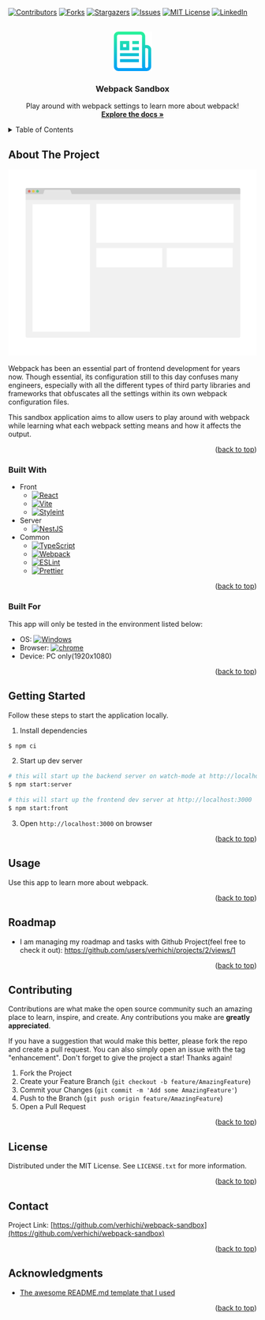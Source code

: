 <!-- Original template at: https://github.com/othneildrew/Best-README-Template -->

<a name="readme-top"></a>

<!-- PROJECT SHIELDS -->
<!--
*** I'm using markdown "reference style" links for readability.
*** Reference links are enclosed in brackets [ ] instead of parentheses ( ).
*** See the bottom of this document for the declaration of the reference variables
*** for contributors-url, forks-url, etc. This is an optional, concise syntax you may use.
*** https://www.markdownguide.org/basic-syntax/#reference-style-links
-->

[![Contributors][contributors-shield]][contributors-url]
[![Forks][forks-shield]][forks-url]
[![Stargazers][stars-shield]][stars-url]
[![Issues][issues-shield]][issues-url]
[![MIT License][license-shield]][license-url]
[![LinkedIn][linkedin-shield]][linkedin-url]

<!-- PROJECT LOGO -->
<br />
<div align="center">
  <a href="https://github.com/verhichi/webpack-sandbox">
    <!-- TODO: Replace Logo -->
    <img src=".github/images/logo.png" alt="Logo" width="80" height="80">
  </a>

<h3 align="center">Webpack Sandbox</h3>

  <p align="center">
    Play around with webpack settings to learn more about webpack!
    <br />
    <a href="https://github.com/verhichi/webpack-sandbox"><strong>Explore the docs »</strong></a>
  </p>
</div>

<!-- TABLE OF CONTENTS -->
<details>
  <summary>Table of Contents</summary>
  <ol>
    <li>
      <a href="#about-the-project">About The Project</a>
      <ul>
        <li><a href="#built-with">Built With</a></li>
      </ul>
    </li>
    <li>
      <a href="#getting-started">Getting Started</a>
    </li>
    <li><a href="#usage">Usage</a></li>
    <li><a href="#roadmap">Roadmap</a></li>
    <li><a href="#contributing">Contributing</a></li>
    <li><a href="#license">License</a></li>
    <li><a href="#contact">Contact</a></li>
    <li><a href="#acknowledgments">Acknowledgments</a></li>
  </ol>
</details>

<!-- ABOUT THE PROJECT -->

## About The Project

<!-- TODO: Replace Screenshot -->

[![Product Name Screen Shot][product-screenshot]](https://example.com)

Webpack has been an essential part of frontend development for years now. Though essential, its configuration still to this day confuses many engineers, especially with all the different types of third party libraries and frameworks that obfuscates all the settings within its own webpack configuration files.

This sandbox application aims to allow users to play around with webpack while learning what each webpack setting means and how it affects the output.

<p align="right">(<a href="#readme-top">back to top</a>)</p>

### Built With

- Front
  - [![React][react.js]][react-url]
  - [![Vite][vite.js]][vite-url]
  - [![Styleint][stylelint]][stylelint-url]
- Server
  - [![NestJS][nest.js]][nest-url]
- Common
  - [![TypeScript][typescript]][typescript-url]
  - [![Webpack][webpack]][webpack-url]
  - [![ESLint][eslint]][eslint-url]
  - [![Prettier][prettier]][prettier-url]

<p align="right">(<a href="#readme-top">back to top</a>)</p>

### Built For

This app will only be tested in the environment listed below:

- OS: [![Windows][windows]][windows-url]
- Browser: [![chrome][chrome]][chrome-url]
- Device: PC only(1920x1080)

<p align="right">(<a href="#readme-top">back to top</a>)</p>

<!-- GETTING STARTED -->

## Getting Started

Follow these steps to start the application locally.

1. Install dependencies

```bash
$ npm ci
```

2. Start up dev server

```bash
# this will start up the backend server on watch-mode at http://localhost:8080
$ npm start:server
```

```bash
# this will start up the frontend dev server at http://localhost:3000
$ npm start:front
```

3. Open `http://localhost:3000` on browser

<p align="right">(<a href="#readme-top">back to top</a>)</p>

<!-- USAGE EXAMPLES -->

## Usage

Use this app to learn more about webpack.

<p align="right">(<a href="#readme-top">back to top</a>)</p>

<!-- ROADMAP -->

## Roadmap

- I am managing my roadmap and tasks with Github Project(feel free to check it out): https://github.com/users/verhichi/projects/2/views/1

<p align="right">(<a href="#readme-top">back to top</a>)</p>

<!-- CONTRIBUTING -->

## Contributing

Contributions are what make the open source community such an amazing place to learn, inspire, and create. Any contributions you make are **greatly appreciated**.

If you have a suggestion that would make this better, please fork the repo and create a pull request. You can also simply open an issue with the tag "enhancement".
Don't forget to give the project a star! Thanks again!

1. Fork the Project
2. Create your Feature Branch (`git checkout -b feature/AmazingFeature`)
3. Commit your Changes (`git commit -m 'Add some AmazingFeature'`)
4. Push to the Branch (`git push origin feature/AmazingFeature`)
5. Open a Pull Request

<p align="right">(<a href="#readme-top">back to top</a>)</p>

<!-- LICENSE -->

## License

Distributed under the MIT License. See `LICENSE.txt` for more information.

<p align="right">(<a href="#readme-top">back to top</a>)</p>

<!-- CONTACT -->

## Contact

Project Link: [https://github.com/verhichi/webpack-sandbox](https://github.com/verhichi/webpack-sandbox)

<p align="right">(<a href="#readme-top">back to top</a>)</p>

<!-- ACKNOWLEDGMENTS -->

## Acknowledgments

- [The awesome README.md template that I used](https://github.com/othneildrew/Best-README-Template)

<p align="right">(<a href="#readme-top">back to top</a>)</p>

<!-- MARKDOWN LINKS & IMAGES -->
<!-- https://www.markdownguide.org/basic-syntax/#reference-style-links -->

[contributors-shield]: https://img.shields.io/github/contributors/verhichi/webpack-sandbox.svg?style=for-the-badge
[contributors-url]: https://github.com/verhichi/webpack-sandbox/graphs/contributors
[forks-shield]: https://img.shields.io/github/forks/verhichi/webpack-sandbox.svg?style=for-the-badge
[forks-url]: https://github.com/verhichi/webpack-sandbox/network/members
[stars-shield]: https://img.shields.io/github/stars/verhichi/webpack-sandbox.svg?style=for-the-badge
[stars-url]: https://github.com/verhichi/webpack-sandbox/stargazers
[issues-shield]: https://img.shields.io/github/issues/verhichi/webpack-sandbox.svg?style=for-the-badge
[issues-url]: https://github.com/verhichi/webpack-sandbox/issues
[license-shield]: https://img.shields.io/github/license/verhichi/webpack-sandbox.svg?style=for-the-badge
[license-url]: https://github.com/verhichi/webpack-sandbox/blob/master/LICENSE.txt
[linkedin-shield]: https://img.shields.io/badge/-LinkedIn-black.svg?style=for-the-badge&logo=linkedin&colorB=555
[linkedin-url]: https://www.linkedin.com/in/daichi-nishida/
[product-screenshot]: .github/images/screenshot.png
[windows]: https://img.shields.io/badge/Windows-20232A?style=for-the-badge&logo=windows&logoColor=0078D6
[windows-url]: https://www.microsoft.com/ja-jp/software-download/windows10
[chrome]: https://img.shields.io/badge/Chrome-20232A?style=for-the-badge&logo=googlechrome&logoColor=4285F4
[chrome-url]: https://www.google.com/chrome/
[react.js]: https://img.shields.io/badge/React-20232A?style=for-the-badge&logo=react&logoColor=61DAFB
[react-url]: https://reactjs.org/
[vite.js]: https://img.shields.io/badge/Vite-20232A?style=for-the-badge&logo=vite&logoColor=646CFF
[vite-url]: https://vitejs.dev/
[nest.js]: https://img.shields.io/badge/NestJS-20232A?style=for-the-badge&logo=nestjs&logoColor=E0234E
[nest-url]: https://nestjs.com/
[typescript]: https://img.shields.io/badge/TypeScript-20232A?style=for-the-badge&logo=typescript&logoColor=3178C6
[typescript-url]: https://www.typescriptlang.org/
[webpack]: https://img.shields.io/badge/Webpack-20232A?style=for-the-badge&logo=webpack&logoColor=8DD6F9
[webpack-url]: https://webpack.js.org/
[eslint]: https://img.shields.io/badge/ESLint-20232A?style=for-the-badge&logo=eslint&logoColor=4B32C3
[eslint-url]: https://eslint.org/
[stylelint]: https://img.shields.io/badge/stylelint-20232A?style=for-the-badge&logo=stylelint&logoColor=263238
[stylelint-url]: https://stylelint.io/
[prettier]: https://img.shields.io/badge/Prettier-20232A?style=for-the-badge&logo=prettier&logoColor=F7B93E
[prettier-url]: https://prettier.io/
